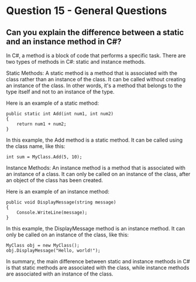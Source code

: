 # Question 15  - General Questions

## Can you explain the difference between a static and an instance method in C#?

In C#, a method is a block of code that performs a specific task. There are two types of methods in C#: static and instance methods.

Static Methods:
A static method is a method that is associated with the class rather than an instance of the class. It can be called without creating an instance of the class. In other words, it's a method that belongs to the type itself and not to an instance of the type.

Here is an example of a static method:

```
public static int Add(int num1, int num2)
{
    return num1 + num2;
}

```
In this example, the Add method is a static method. It can be called using the class name, like this:

```
int sum = MyClass.Add(5, 10);

```
Instance Methods:
An instance method is a method that is associated with an instance of a class. It can only be called on an instance of the class, after an object of the class has been created.

Here is an example of an instance method:

```
public void DisplayMessage(string message)
{
    Console.WriteLine(message);
}

```
In this example, the DisplayMessage method is an instance method. It can only be called on an instance of the class, like this:

```
MyClass obj = new MyClass();
obj.DisplayMessage("Hello, world!");

```
In summary, the main difference between static and instance methods in C# is that static methods are associated with the class, while instance methods are associated with an instance of the class.